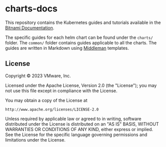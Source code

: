 # charts-docs

This repository contains the Kubernetes guides and tutorials available in the [Bitnami Documentation](https://docs.bitnami.com).

The specific guides for each helm chart can be found under the `charts/` folder. The `common/` folder contains guides applicable to all the charts. The guides are written in Markdown using [Middleman](https://middlemanapp.com/) templates.

## License

Copyright &copy; 2023 VMware, Inc.

Licensed under the Apache License, Version 2.0 (the "License"); you may not use this file except in compliance with the License.

You may obtain a copy of the License at

    http://www.apache.org/licenses/LICENSE-2.0

Unless required by applicable law or agreed to in writing, software distributed under the License is distributed on an "AS IS" BASIS, WITHOUT WARRANTIES OR CONDITIONS OF ANY KIND, either express or implied.
See the License for the specific language governing permissions and limitations under the License.
